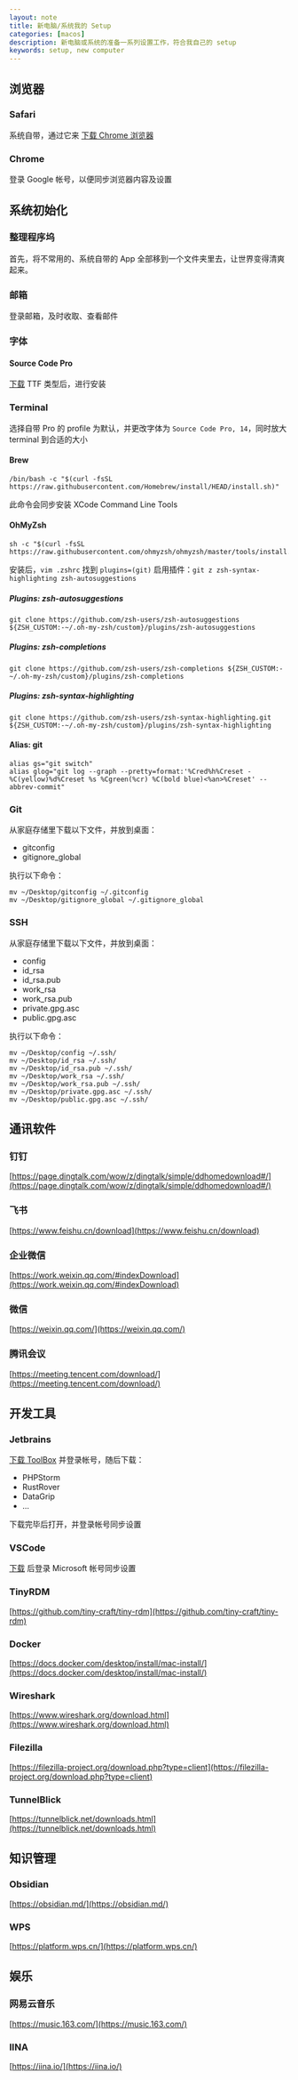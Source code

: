 ```yaml
---
layout: note
title: 新电脑/系统我的 Setup
categories: [macos]
description: 新电脑或系统的准备一系列设置工作，符合我自己的 setup
keywords: setup, new computer
---
```


## 浏览器

### Safari

系统自带，通过它来 [下载 Chrome 浏览器](https://www.google.com/intl/zh-CN/chrome/)

### Chrome

登录 Google 帐号，以便同步浏览器内容及设置 

## 系统初始化

### 整理程序坞

首先，将不常用的、系统自带的 App 全部移到一个文件夹里去，让世界变得清爽起来。

### 邮箱

登录邮箱，及时收取、查看邮件

### 字体

#### Source Code Pro

[下载](https://github.com/adobe-fonts/source-code-pro/releases) TTF 类型后，进行安装

### Terminal

选择自带 Pro 的 profile 为默认，并更改字体为 `Source Code Pro, 14`，同时放大 terminal 到合适的大小

#### Brew

```shell
/bin/bash -c "$(curl -fsSL https://raw.githubusercontent.com/Homebrew/install/HEAD/install.sh)"
```

此命令会同步安装 XCode Command Line Tools

#### OhMyZsh

```shell
sh -c "$(curl -fsSL https://raw.githubusercontent.com/ohmyzsh/ohmyzsh/master/tools/install.sh)"
```

安装后，`vim .zshrc` 找到 `plugins=(git)` 启用插件：`git z zsh-syntax-highlighting zsh-autosuggestions`

##### Plugins: zsh-autosuggestions

```shell
git clone https://github.com/zsh-users/zsh-autosuggestions ${ZSH_CUSTOM:-~/.oh-my-zsh/custom}/plugins/zsh-autosuggestions
```

##### Plugins: zsh-completions

```shell
git clone https://github.com/zsh-users/zsh-completions ${ZSH_CUSTOM:-~/.oh-my-zsh/custom}/plugins/zsh-completions
```

##### Plugins: zsh-syntax-highlighting

```shell
git clone https://github.com/zsh-users/zsh-syntax-highlighting.git ${ZSH_CUSTOM:-~/.oh-my-zsh/custom}/plugins/zsh-syntax-highlighting 

```

#### Alias: git

```shell
alias gs="git switch"
alias glog="git log --graph --pretty=format:'%Cred%h%Creset -%C(yellow)%d%Creset %s %Cgreen(%cr) %C(bold blue)<%an>%Creset' --abbrev-commit"
```

### Git

从家庭存储里下载以下文件，并放到桌面：

- gitconfig
- gitignore_global

执行以下命令：

```shell
mv ~/Desktop/gitconfig ~/.gitconfig
mv ~/Desktop/gitignore_global ~/.gitignore_global
```

### SSH

从家庭存储里下载以下文件，并放到桌面：

- config
- id_rsa
- id_rsa.pub
- work_rsa
- work_rsa.pub
- private.gpg.asc
- public.gpg.asc

执行以下命令：

```shell
mv ~/Desktop/config ~/.ssh/
mv ~/Desktop/id_rsa ~/.ssh/
mv ~/Desktop/id_rsa.pub ~/.ssh/
mv ~/Desktop/work_rsa ~/.ssh/
mv ~/Desktop/work_rsa.pub ~/.ssh/
mv ~/Desktop/private.gpg.asc ~/.ssh/
mv ~/Desktop/public.gpg.asc ~/.ssh/
```

## 通讯软件

### 钉钉

[https://page.dingtalk.com/wow/z/dingtalk/simple/ddhomedownload#/](https://page.dingtalk.com/wow/z/dingtalk/simple/ddhomedownload#/)

### 飞书

[https://www.feishu.cn/download](https://www.feishu.cn/download)

### 企业微信

[https://work.weixin.qq.com/#indexDownload](https://work.weixin.qq.com/#indexDownload)

### 微信

[https://weixin.qq.com/](https://weixin.qq.com/)

### 腾讯会议

[https://meeting.tencent.com/download/](https://meeting.tencent.com/download/)

## 开发工具

### Jetbrains

[下载 ToolBox](https://www.jetbrains.com/toolbox-app/) 并登录帐号，随后下载：

- PHPStorm
- RustRover
- DataGrip
- ...

下载完毕后打开，并登录帐号同步设置

### VSCode

[下载](https://code.visualstudio.com/) 后登录 Microsoft 帐号同步设置

### TinyRDM

[https://github.com/tiny-craft/tiny-rdm](https://github.com/tiny-craft/tiny-rdm)

### Docker

[https://docs.docker.com/desktop/install/mac-install/](https://docs.docker.com/desktop/install/mac-install/)

### Wireshark

[https://www.wireshark.org/download.html](https://www.wireshark.org/download.html)

### Filezilla

[https://filezilla-project.org/download.php?type=client](https://filezilla-project.org/download.php?type=client)

### TunnelBlick

[https://tunnelblick.net/downloads.html](https://tunnelblick.net/downloads.html)

## 知识管理

### Obsidian

[https://obsidian.md/](https://obsidian.md/)

### WPS

[https://platform.wps.cn/](https://platform.wps.cn/)

## 娱乐

### 网易云音乐

[https://music.163.com/](https://music.163.com/)

### IINA

[https://iina.io/](https://iina.io/)
